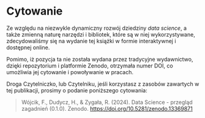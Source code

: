# Cytowanie

Ze względu na niezwykle dynamiczny rozwój dziedziny *data science*, a także zmienną naturę narzędzi i bibliotek, które są w niej wykorzystywane, zdecydowaliśmy się na wydanie tej książki w formie interaktywnej i dostępnej online.

Pomimo, iż pozycja ta nie została wydana przez tradycyjne wydawnictwo, dzięki repozytorium i platformie Zenodo, otrzymała numer DOI, co umożliwia jej cytowanie i powoływanie w pracach. 

Droga Czytelniczko, lub Czytelniku, jeśli korzystasz z zasobów zawartych w tej publikacji, prosimy o podanie poniższego cytowania:

> Wójcik, F., Dudycz, H., & Zygała, R. (2024). Data Science - przegląd zagadnień (0.1.0). Zenodo. https://doi.org/10.5281/zenodo.13369871

